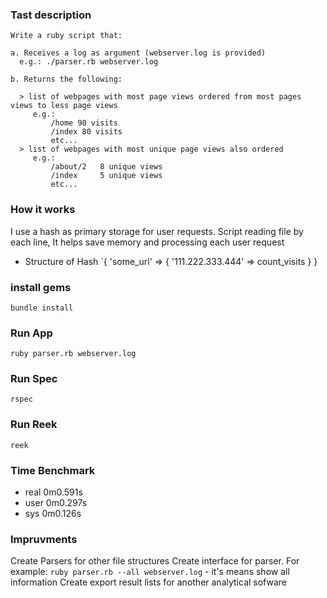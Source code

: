 ### Tast description
```
Write a ruby script that:

a. Receives a log as argument (webserver.log is provided)
  e.g.: ./parser.rb webserver.log

b. Returns the following:

  > list of webpages with most page views ordered from most pages views to less page views
     e.g.:
         /home 90 visits
         /index 80 visits
         etc...
  > list of webpages with most unique page views also ordered
     e.g.:
         /about/2   8 unique views
         /index     5 unique views
         etc...
```
### How it works
 I use a hash as primary storage for user requests. Script reading file by each line, It helps save memory and processing each user request
 - Structure of Hash `{ 'some_url' => { '111.222.333.444' => count_visits } }

### install gems
`bundle install`

### Run App
`ruby parser.rb webserver.log`

### Run Spec
`rspec`

### Run Reek
`reek`

### Time Benchmark 
- real    0m0.591s
- user    0m0.297s
- sys     0m0.126s

### Impruvments
Create Parsers for other file structures
Create interface for parser. For example: `ruby parser.rb --all webserver.log` - it's means show all information
Create export result lists for another analytical sofware
